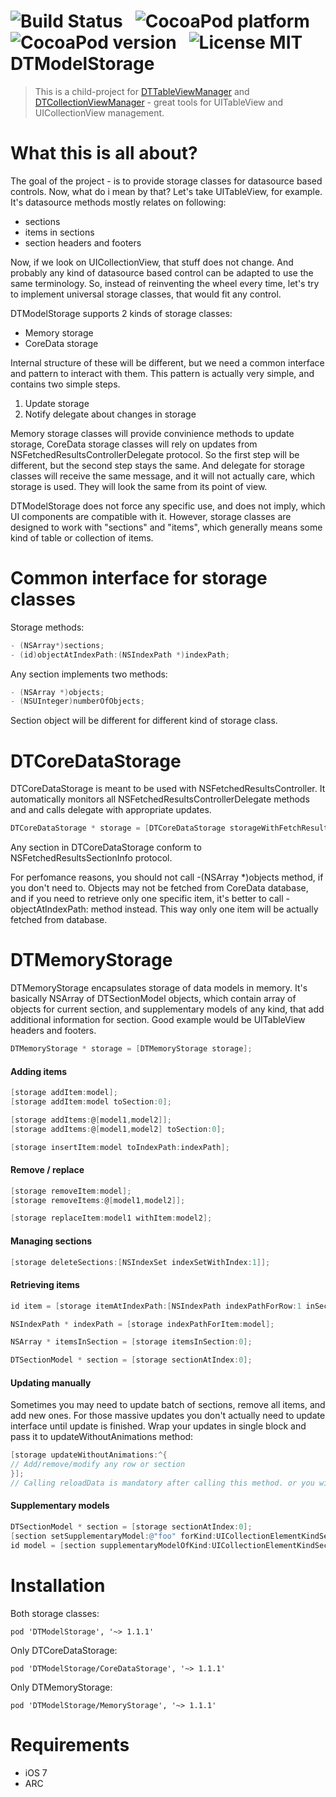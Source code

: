 ![Build Status](https://travis-ci.org/DenHeadless/DTModelStorage.png?branch=master) &nbsp;
![CocoaPod platform](https://cocoapod-badges.herokuapp.com/p/DTModelStorage/badge.png) &nbsp; 
![CocoaPod version](https://cocoapod-badges.herokuapp.com/v/DTModelStorage/badge.png) &nbsp;
![License MIT](https://go-shields.herokuapp.com/license-MIT-blue.png)
DTModelStorage
==============

> This is a child-project for [DTTableViewManager](https://github.com/DenHeadless/DTTableViewManager) and [DTCollectionViewManager](https://github.com/DenHeadless/DTCollectionViewManager) - great tools for UITableView and UICollectionView management.

What this is all about?
==============

The goal of the project - is to provide storage classes for datasource based controls. Now, what do i mean by that? Let's take UITableView, for example. It's datasource methods mostly relates on following:

* sections
* items in sections
* section headers and footers

Now, if we look on UICollectionView, that stuff does not change. And probably any kind of datasource based control can be adapted to use the same terminology. So, instead of reinventing the wheel every time, let's try to implement universal storage classes, that would fit any control. 

DTModelStorage supports 2 kinds of storage classes:
* Memory storage
* CoreData storage

Internal structure of these will be different, but we need a common interface and pattern to interact with them. This pattern is actually very simple, and contains two simple steps.

1. Update storage 
2. Notify delegate about changes in storage

Memory storage classes will provide convinience methods to update storage, CoreData storage classes will rely on updates from NSFetchedResultsControllerDelegate protocol. So the first step will be different, but the second step stays the same. And delegate for storage classes will receive the same message, and it will not actually care, which storage is used. They will look the same from its point of view. 

DTModelStorage does not force any specific use, and does not imply, which UI components are compatible with it. However, storage classes are designed to work with "sections" and "items", which generally means some kind of table or collection of items.

Common interface for storage classes
================

Storage methods:
```objective-c
- (NSArray*)sections;
- (id)objectAtIndexPath:(NSIndexPath *)indexPath;
```

Any section implements two methods:
```objective-c
- (NSArray *)objects;
- (NSUInteger)numberOfObjects;
```

Section object will be different for different kind of storage class. 

DTCoreDataStorage
================

DTCoreDataStorage is meant to be used with NSFetchedResultsController. It automatically monitors all NSFetchedResultsControllerDelegate methods and and calls delegate with appropriate updates.

```objective-c
DTCoreDataStorage * storage = [DTCoreDataStorage storageWithFetchResultsController:controller];
```	

Any section in DTCoreDataStorage conform to NSFetchedResultsSectionInfo protocol.

For perfomance reasons, you should not call -(NSArray *)objects method, if you don't need to. Objects may not be fetched from CoreData database, and if you need to retrieve only one specific item, it's better to call -objectAtIndexPath: method instead. This way only one item will be actually fetched from database. 

DTMemoryStorage
================
DTMemoryStorage encapsulates storage of data models in memory. It's basically NSArray of DTSectionModel objects, which contain array of objects for current section, and supplementary models of any kind, that add additional information for section. Good example would be UITableView headers and footers.

```objective-c
DTMemoryStorage * storage = [DTMemoryStorage storage];
```

#### Adding items 

```objective-c
[storage addItem:model];
[storage addItem:model toSection:0];

[storage addItems:@[model1,model2]];
[storage addItems:@[model1,model2] toSection:0];

[storage insertItem:model toIndexPath:indexPath];
```

#### Remove / replace

```objective-c
[storage removeItem:model];
[storage removeItems:@[model1,model2]];

[storage replaceItem:model1 withItem:model2];
```	

#### Managing sections 

```objective-c
[storage deleteSections:[NSIndexSet indexSetWithIndex:1]];
```

#### Retrieving items

```objective-c
id item = [storage itemAtIndexPath:[NSIndexPath indexPathForRow:1 inSection:0]];

NSIndexPath * indexPath = [storage indexPathForItem:model];

NSArray * itemsInSection = [storage itemsInSection:0];

DTSectionModel * section = [storage sectionAtIndex:0];
```

#### Updating manually

Sometimes you may need to update batch of sections, remove all items, and add new ones. For those massive updates you don't actually need to update interface until update is finished. Wrap your updates in single block and pass it to updateWithoutAnimations method:

```objective-c
[storage updateWithoutAnimations:^{
// Add/remove/modify any row or section
}];
// Calling reloadData is mandatory after calling this method. or you will get crash runtime
```

#### Supplementary models

```objective-c
DTSectionModel * section = [storage sectionAtIndex:0];
[section setSupplementaryModel:@"foo" forKind:UICollectionElementKindSectionHeader];
id model = [section supplementaryModelOfKind:UICollectionElementKindSectionHeader];
```

Installation
===========
Both storage classes:

    pod 'DTModelStorage', '~> 1.1.1'

Only DTCoreDataStorage:

    pod 'DTModelStorage/CoreDataStorage', '~> 1.1.1'

Only DTMemoryStorage:

    pod 'DTModelStorage/MemoryStorage', '~> 1.1.1'

Requirements
============

* iOS 7
* ARC
